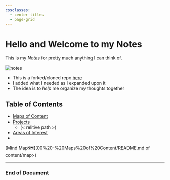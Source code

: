 ```yaml
---
cssclasses:
  - center-titles
  - page-grid
---
```

# Hello and Welcome to my Notes

This is my *Notes* for pretty much anything I can think of.

![notes](https://media1.giphy.com/media/v1.Y2lkPTc5MGI3NjExaDZrZDl3Z3V4NnBidHdndHNtZ2F3c250OG92MnY5cTlxNzR5YzdueSZlcD12MV9pbnRlcm5hbF9naWZfYnlfaWQmY3Q9Zw/c0vY2peUr4QbgDvcmZ/giphy.webp)

- This is a forked/cloned repo [here](https://github.com/CyanVoxel/Obsidian-Vault-Template)
- I added what I needed as I expanded upon it
- The idea is to *help* me organize my thoughts together

## Table of Contents

- [Maps of Content](<00 - Maps of Content/README.md>)
- [Projects](<>)
	- []()(< relitive path >)
- [Areas of Interest](<Areas of Interest/areas>)
- 

[Mind Map🗺️](00%20-%20Maps%20of%20Content/README.md of content/map>)

---

### **End of Document**
